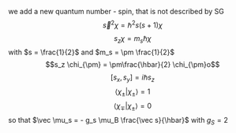 we add a new quantum number - spin, that is not described by SG 
	$$\vec s^2 \chi = \hbar^2 s (s +1) \chi$$$$s_z \chi = m_s \hbar \chi$$
		with $s = \frac{1}{2}$ and $m_s = \pm \frac{1}{2}$ 
$$s_z \chi_{\pm} = \pm\frac{\hbar}{2} \chi_{\pm}o$$ $$[s_x, s_y] = i \hbar s_z$$
$$\langle \chi_{\pm}|\chi_{\pm} \rangle = 1$$
$$\langle \chi_{\mp}| \chi_{\pm} \rangle = 0$$ 
so that $\vec \mu_s = - g_s \mu_B \frac{\vec s}{\hbar}$ with $g_S = 2$